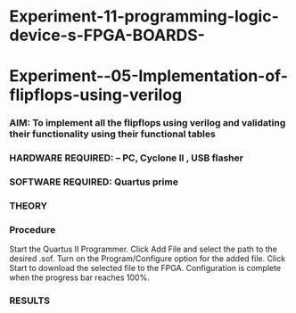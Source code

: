 # Experiment-11-programming-logic-device-s-FPGA-BOARDS-
# Experiment--05-Implementation-of-flipflops-using-verilog
### AIM: To implement all the flipflops using verilog and validating their functionality using their functional tables
### HARDWARE REQUIRED:  – PC, Cyclone II , USB flasher
### SOFTWARE REQUIRED:   Quartus prime
### THEORY 

### Procedure 
Start the Quartus II Programmer.
Click Add File and select the path to the desired .sof.
Turn on the Program/Configure option for the added file.
Click Start to download the selected file to the FPGA. Configuration is complete when the progress bar reaches 100%.
 






### RESULTS 
